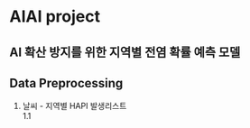 # AIAI project
## AI 확산 방지를 위한 지역별 전염 확률 예측 모델

## Data Preprocessing
1. 날씨 - 지역별 HAPI 발생리스트
<br> 1.1 
